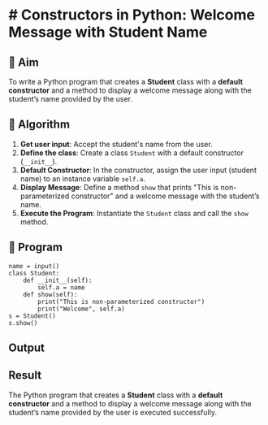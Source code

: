 # # Constructors in Python: Welcome Message with Student Name

## 🎯 Aim
To write a Python program that creates a **Student** class with a **default constructor** and a method to display a welcome message along with the student’s name provided by the user.

## 🧠 Algorithm
1. **Get user input**: Accept the student's name from the user.
2. **Define the class**: Create a class `Student` with a default constructor (`__init__`).
3. **Default Constructor**: In the constructor, assign the user input (student name) to an instance variable `self.a`.
4. **Display Message**: Define a method `show` that prints "This is non-parameterized constructor" and a welcome message with the student’s name.
5. **Execute the Program**: Instantiate the `Student` class and call the `show` method.

## 🧾 Program
```
name = input()
class Student:
    def __init__(self):
        self.a = name  
    def show(self):
        print("This is non-parameterized constructor")
        print("Welcome", self.a)
s = Student()
s.show()

```


## Output

## Result
The Python program that creates a **Student** class with a **default constructor** and a method to display a welcome message along with the student’s name provided by the user is executed successfully.
